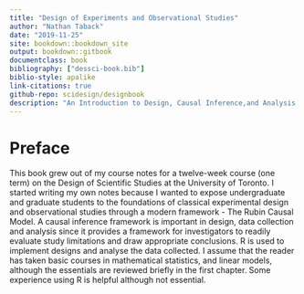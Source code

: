 ```yaml
--- 
title: "Design of Experiments and Observational Studies"
author: "Nathan Taback"
date: "2019-11-25"
site: bookdown::bookdown_site
output: bookdown::gitbook
documentclass: book
bibliography: ["dessci-book.bib"]
biblio-style: apalike
link-citations: true
github-repo: scidesign/designbook
description: "An Introduction to Design, Causal Inference,and Analysis Using R"
---
```


# Preface

This book grew out of my course notes for a twelve-week course (one term) on the Design of Scientific Studies at the University of Toronto. I started writing my own notes because I wanted to expose undergraduate and graduate students to the foundations of classical experimental design and observational studies through a modern framework - The Rubin Causal Model. A causal inference framework is important in design, data collection and analysis since it provides a framework for investigators to readily evaluate study limitations and draw appropriate conclusions. R is used to implement designs and analyse the data collected. I assume that the reader has taken basic courses in mathematical statistics, and linear models, although the essentials are reviewed briefly in the first chapter. Some experience using R is helpful although not essential.



